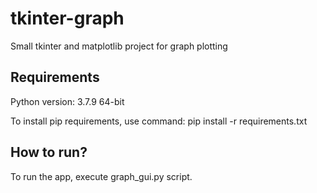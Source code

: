 # tkinter-graph
 Small tkinter and matplotlib project for graph plotting

## Requirements
Python version: 3.7.9 64-bit

To install pip requirements, use command:
pip install -r requirements.txt

## How to run?
To run the app, execute graph_gui.py script.
